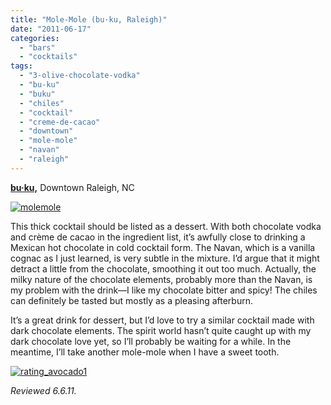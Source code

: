 ```yaml
---
title: "Mole-Mole (bu·ku, Raleigh)"
date: "2011-06-17"
categories:
  - "bars"
  - "cocktails"
tags:
  - "3-olive-chocolate-vodka"
  - "bu-ku"
  - "buku"
  - "chiles"
  - "cocktail"
  - "creme-de-cacao"
  - "downtown"
  - "mole-mole"
  - "navan"
  - "raleigh"
---
```


**[bu·ku,](http://bukuraleigh.com/buku/)**
Downtown Raleigh, NC




<div class="caption">

[![](http://s3.amazonaws.com/thegourmez-wpmedia/2011/06/molemole.jpg "molemole")](http://s3.amazonaws.com/thegourmez-wpmedia/2011/06/molemole.jpg)</div>


This thick cocktail should be listed as a dessert. With both chocolate vodka and crème de cacao in the ingredient list, it’s awfully close to drinking a Mexican hot chocolate in cold cocktail form. The Navan, which is a vanilla cognac as I just learned, is very subtle in the mixture. I’d argue that it might detract a little from the chocolate, smoothing it out too much. Actually, the milky nature of the chocolate elements, probably more than the Navan, is my problem with the drink—I like my chocolate bitter and spicy! The chiles can definitely be tasted but mostly as a pleasing afterburn.

It’s a great drink for dessert, but I’d love to try a similar cocktail made with dark chocolate elements. The spirit world hasn’t quite caught up with my dark chocolate love yet, so I’ll probably be waiting for a while. In the meantime, I’ll take another mole-mole when I have a sweet tooth.

[![](http://s3.amazonaws.com/thegourmez-wpmedia/2009/02/rating_avocado1.gif "rating_avocado1")](http://s3.amazonaws.com/thegourmez-wpmedia/2009/02/rating_avocado1.gif)

_Reviewed 6.6.11._
